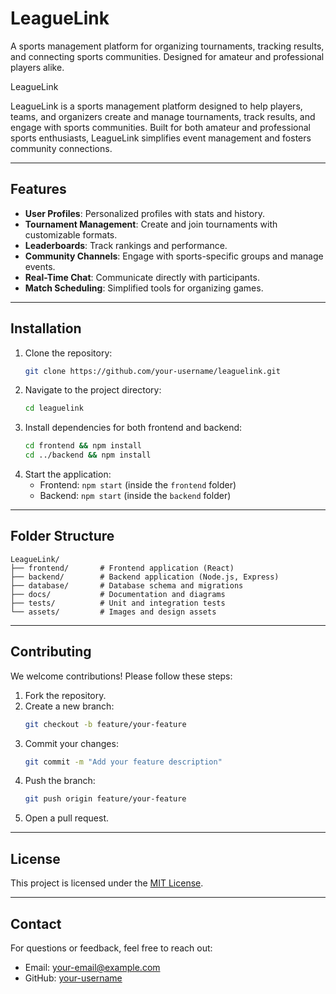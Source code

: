 # LeagueLink
A sports management platform for organizing tournaments, tracking results, and connecting sports communities. Designed for amateur and professional players alike.

 LeagueLink

LeagueLink is a sports management platform designed to help players, teams, and organizers create and manage tournaments, track results, and engage with sports communities. Built for both amateur and professional sports enthusiasts, LeagueLink simplifies event management and fosters community connections.

---

## Features

- **User Profiles**: Personalized profiles with stats and history.
- **Tournament Management**: Create and join tournaments with customizable formats.
- **Leaderboards**: Track rankings and performance.
- **Community Channels**: Engage with sports-specific groups and manage events.
- **Real-Time Chat**: Communicate directly with participants.
- **Match Scheduling**: Simplified tools for organizing games.

---

## Installation

1. Clone the repository:
   ```bash
   git clone https://github.com/your-username/leaguelink.git
   ```
2. Navigate to the project directory:
   ```bash
   cd leaguelink
   ```
3. Install dependencies for both frontend and backend:
   ```bash
   cd frontend && npm install
   cd ../backend && npm install
   ```
4. Start the application:
   - Frontend: `npm start` (inside the `frontend` folder)
   - Backend: `npm start` (inside the `backend` folder)

---

## Folder Structure

```
LeagueLink/
├── frontend/       # Frontend application (React)
├── backend/        # Backend application (Node.js, Express)
├── database/       # Database schema and migrations
├── docs/           # Documentation and diagrams
├── tests/          # Unit and integration tests
└── assets/         # Images and design assets
```

---

## Contributing

We welcome contributions! Please follow these steps:
1. Fork the repository.
2. Create a new branch:
   ```bash
   git checkout -b feature/your-feature
   ```
3. Commit your changes:
   ```bash
   git commit -m "Add your feature description"
   ```
4. Push the branch:
   ```bash
   git push origin feature/your-feature
   ```
5. Open a pull request.

---

## License

This project is licensed under the [MIT License](LICENSE).

---

## Contact

For questions or feedback, feel free to reach out:
- Email: your-email@example.com
- GitHub: [your-username](https://github.com/your-username)
